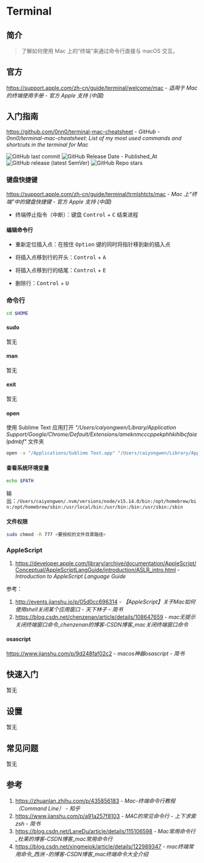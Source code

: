 # Terminal

## 简介

> 了解如何使用 Mac 上的“终端”来通过命令行直接与 macOS 交互。

## 官方

https://support.apple.com/zh-cn/guide/terminal/welcome/mac - *适用于 Mac 的终端使用手册 - 官方 Apple 支持 (中国)*

## 入门指南

https://github.com/0nn0/terminal-mac-cheatsheet - *GitHub - 0nn0/terminal-mac-cheatsheet: List of my most used commands and shortcuts in the terminal for Mac*

![GitHub last commit](https://img.shields.io/github/last-commit/0nn0/terminal-mac-cheatsheet?logo=github&color=blue)
![GitHub Release Date - Published_At](https://img.shields.io/github/release-date/0nn0/terminal-mac-cheatsheet?display_date=published_at&logo=github)
![GitHub release (latest SemVer)](https://img.shields.io/github/v/release/0nn0/terminal-mac-cheatsheet?logo=github)
![GitHub Repo stars](https://img.shields.io/github/stars/0nn0/terminal-mac-cheatsheet?style=social)

### 键盘快捷键

https://support.apple.com/zh-cn/guide/terminal/trmlshtcts/mac - *Mac 上“终端”中的键盘快捷键 - 官方 Apple 支持 (中国)*

- 终端停止指令（中断）：键盘 <kbd>Control</kbd> + <kbd>C</kbd> 结束进程

#### 编辑命令行

- 重新定位插入点：在按住 <kbd>Option</kbd> 键的同时将指针移到新的插入点

- 将插入点移到行的开头：<kbd>Control</kbd> + <kbd>A</kbd>

- 将插入点移到行的结尾：<kbd>Control</kbd> + <kbd>E</kbd>

- 删除行：<kbd>Control</kbd> + <kbd>U</kbd>

### 命令行

``` bash
cd $HOME
```

#### sudo

暂无

#### man

暂无

#### exit

暂无

#### open

使用 Sublime Text 应用打开 *"/Users/caiyongwen/Library/Application Support/Google/Chrome/Default/Extensions/ameknmcccppekphhkihlbcfaialpdmbf"* 文件夹

```bash
open -a "/Applications/Sublime Text.app" "/Users/caiyongwen/Library/Application Support/Google/Chrome/Default/Extensions/ameknmcccppekphhkihlbcfaialpdmbf"
```

#### 查看系统环境变量

```bash
echo $PATH
```

输出：`/Users/caiyongwen/.nvm/versions/node/v15.14.0/bin:/opt/homebrew/bin:/opt/homebrew/sbin:/usr/local/bin:/usr/bin:/bin:/usr/sbin:/sbin`

#### 文件权限

```bash
sudo chmod -R 777 <要授权的文件目录路径>
```

### AppleScript

1. https://developer.apple.com/library/archive/documentation/AppleScript/Conceptual/AppleScriptLangGuide/introduction/ASLR_intro.html - *Introduction to AppleScript Language Guide*

参考：

1. http://events.jianshu.io/p/05d0cc696314 - *【AppleScript】关于Mac如何使用shell关闭某个应用窗口 - 天下林子 - 简书*
2. https://blog.csdn.net/chenzenan/article/details/108647659 - *mac无提示关闭终端窗口命令_chenzenan的博客-CSDN博客_mac关闭终端窗口命令*

#### osascript

https://www.jianshu.com/p/9d248faf02c2 - *macos神器osascript - 简书*

## 快速入门

暂无

## 设置

暂无

## 常见问题

暂无

## 参考

1. https://zhuanlan.zhihu.com/p/435856183 - *Mac-终端命令行教程（Command Line） - 知乎*
2. https://www.jianshu.com/p/a91a257f8103 - *MAC的常见命令行 - 上下求索zsh - 简书*
3. https://blog.csdn.net/LaneDu/article/details/115106598 - *Mac常用命令行_杜莱的博客-CSDN博客_mac常用命令行*
4. https://blog.csdn.net/xingmeiok/article/details/122989347 - *mac终端常用命令_西洲 -的博客-CSDN博客_mac终端命令大全介绍*

